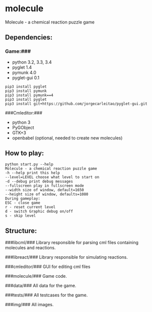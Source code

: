 molecule
========

Molecule - a chemical reaction puzzle game

Dependencies:
-------
### Game:###
* python 3.2, 3.3, 3.4
* pyglet 1.4
* pymunk 4.0
* pyglet-gui 0.1
```
pip3 install pyglet
pip3 install pymunk
pip3 install pymunk==4
pip3 install pyglet
pip3 install git+https://github.com/jorgecarleitao/pyglet-gui.git
```

###Cmleditor:###
* python 3
* PyGObject
* GTK+3
* openbabel (optional, needed to create new molecules)

How to play:
---------
    python start.py --help
    Molecule - a chemical reaction puzzle game
    -h --help print this help
    --level=LEVEL choose what level to start on
    -d --debug print debug messages
    --fullscreen play in fullscreen mode
    --width size of window, default=1650
    --height size of window, defaults=1080
    During gameplay:
    ESC - close game
    r - reset current level
    d - switch Graphic debug on/off
    s - skip level

Structure:
-------
###libcml/###
Library responsible for parsing cml files containing molecules and reactions.

###libreact/###
Library responsible for simulating reactions.

###cmleditor/###
GUI for editing cml files

###molecule/###
Game code.

###data/###
All data for the game.

###tests/###
All testcases for the game.

###img/###
All images.
